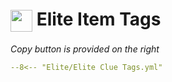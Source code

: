 # <img style="vertical-align:middle" src="../../images/icons/elite.png" width="35"> Elite Item Tags
_Copy button is provided on the right_
``` yaml title=""
--8<-- "Elite/Elite Clue Tags.yml"
```